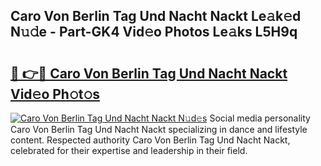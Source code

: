 ## Caro Von Berlin Tag Und Nacht Nackt Le𝚊k𝚎d N𝚞𝚍e - Part-GK4 Vid𝚎o Photos Le𝚊ks L5H9q

# <h2><a href="http://fb5mgpr.evod.top/?m=Caro+Von+Berlin+Tag+Und+Nacht+Nackt">🔗 👉🔴 Caro Von Berlin Tag Und Nacht Nackt Vid𝚎o Ph𝚘t𝚘s</a></h2>

[![Caro Von Berlin Tag Und Nacht Nackt N𝚞d𝚎s](https://i.imgur.com/8V9OHl7.gif)](http://fb5mgpr.evod.top/?m=Caro+Von+Berlin+Tag+Und+Nacht+Nackt)
Social media personality Caro Von Berlin Tag Und Nacht Nackt specializing in dance and lifestyle content. Respected authority Caro Von Berlin Tag Und Nacht Nackt, celebrated for their expertise and leadership in their field. 
